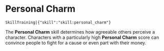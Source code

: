 # Personal Charm

`SkillTraining|{"skill":"skill:personal_charm"}`

The **Personal Charm** skill determines how agreeable others perceive a character. Characters with a particularly high **Personal Charm** score can convince people to fight for a cause or even part with their money.